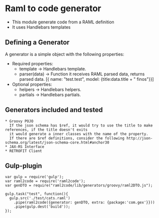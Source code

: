 # Raml to code generator
  
  * This module generate code from a RAML definition
  * It uses Handlebars templates
  
## Defining a Generator

A generator is a simple object with the following properties:

 * Required properties:
    * template -> Handlebars template.
    * parser(data) -> Function it receives RAML parsed data, returns parsed data.
    [{ name: "test.test", model: {title:data.title + " finos"}}]
 * Optional properties:
    * helpers -> Handlebars helpers.  
    * partials -> Handlebars partials. 


## Generators included and tested
    * Groovy POJO
      If the json schema has $ref, it would try to use the title to make references, if the title doesn't exits
      it would generate a inner classes with the name of the property.
      If there are $ref definitions, consider the following http://json-schema.org/latest/json-schema-core.html#anchor30
    * JAX-RS Interface
    * RETROFIT Client


    
## Gulp-plugin
```
var gulp = require('gulp');
var raml2code = require('raml2code');
var genDTO = require("raml2code/lib/generators/groovy/raml2DTO.js");

gulp.task("test", function(){
  gulp.src('./test/cats.raml')
    .pipe(raml2code({generator: genDTO, extra: {package:'com.gex'}}))
    .pipe(gulp.dest('build'));
});

```



